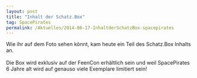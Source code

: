 ```yaml
---
layout: post
title: "Inhalt der Schatz.Box"
tag: SpacePirates
permalink: /Aktuelles/2014-06-17-InhaltderSchatzBox-spacepirates
---
```


<p>Wie ihr auf dem Foto sehen könnt, kam heute ein Teil des Schatz.Box Inhalts an.<br/>
<br/>
Die Box wird exklusiv auf der FeenCon erhältlich sein und weil SpacePirates 6 Jahre alt wird auf genauso viele Exemplare limitiert sein!</p>
